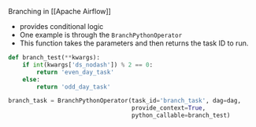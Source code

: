 Branching in [[Apache Airflow]]
- provides conditional logic
- One example is through the `BranchPythonOperator`
- This function takes the parameters and then returns the task ID to run.

```python
def branch_test(**kwargs):
	if int(kwargs['ds_nodash']) % 2 == 0:
		return 'even_day_task'
	else:
		return 'odd_day_task'

branch_task = BranchPythonOperator(task_id='branch_task', dag=dag,
								   provide_context=True,
								   python_callable=branch_test)
```